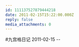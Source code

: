 ```yaml
---
id: 111137527879444218
date: 2011-02-15T15:22:00.000Z
reply: false
media_attachments: 0
---
```


#九宫格日记 2011-02-15 --

